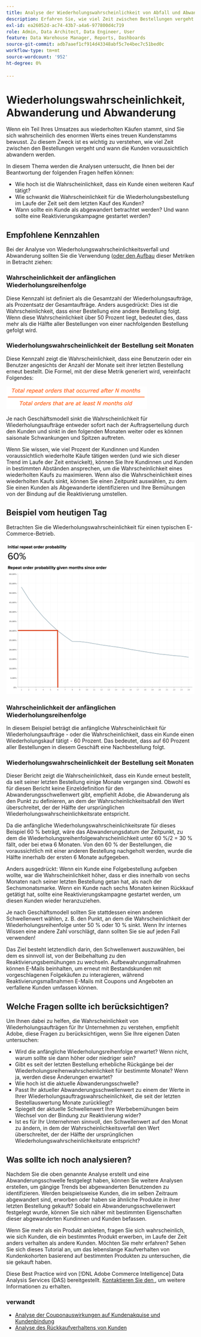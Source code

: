 ```yaml
---
title: Analyse der Wiederholungswahrscheinlichkeit von Abfall und Abwanderung
description: Erfahren Sie, wie viel Zeit zwischen Bestellungen vergeht und wann Kunden voraussichtlich abwandern werden.
exl-id: ea26052d-ac74-43b7-a4a6-977800d4c719
role: Admin, Data Architect, Data Engineer, User
feature: Data Warehouse Manager, Reports, Dashboards
source-git-commit: adb7aaef1cf914d43348abf5c7e4bec7c51bed0c
workflow-type: tm+mt
source-wordcount: '952'
ht-degree: 0%

---
```


# Wiederholungswahrscheinlichkeit, Abwanderung und Abwanderung

Wenn ein Teil Ihres Umsatzes aus wiederholten Käufen stammt, sind Sie sich wahrscheinlich des enormen Werts eines treuen Kundenstamms bewusst. Zu diesem Zweck ist es wichtig zu verstehen, wie viel Zeit zwischen den Bestellungen vergeht und wann die Kunden voraussichtlich abwandern werden.

In diesem Thema werden die Analysen untersucht, die Ihnen bei der Beantwortung der folgenden Fragen helfen können:

* Wie hoch ist die Wahrscheinlichkeit, dass ein Kunde einen weiteren Kauf tätigt?
* Wie schwankt die Wahrscheinlichkeit für die Wiederholungsbestellung im Laufe der Zeit seit dem letzten Kauf des Kunden?
* Wann sollte ein Kunde als abgewandert betrachtet werden? Und wann sollte eine Reaktivierungskampagne gestartet werden?

## Empfohlene Kennzahlen

Bei der Analyse von Wiederholungswahrscheinlichkeitsverfall und Abwanderung sollten Sie die Verwendung ([oder den Aufbau](../../data-user/reports/ess-manage-data-metrics.md) dieser Metriken in Betracht ziehen:

### Wahrscheinlichkeit der anfänglichen Wiederholungsreihenfolge

Diese Kennzahl ist definiert als die Gesamtzahl der Wiederholungsaufträge, als Prozentsatz der Gesamtaufträge. Anders ausgedrückt: Dies ist die Wahrscheinlichkeit, dass einer Bestellung eine andere Bestellung folgt. Wenn diese Wahrscheinlichkeit über 50 Prozent liegt, bedeutet dies, dass mehr als die Hälfte aller Bestellungen von einer nachfolgenden Bestellung gefolgt wird.

### Wiederholungswahrscheinlichkeit der Bestellung seit Monaten

Diese Kennzahl zeigt die Wahrscheinlichkeit, dass eine Benutzerin oder ein Benutzer angesichts der Anzahl der Monate seit ihrer letzten Bestellung erneut bestellt. Die Formel, mit der diese Metrik generiert wird, vereinfacht Folgendes:

![Formel für die Wiederholungswahrscheinlichkeit](../../assets/Repeat_probability_formula.png)

Je nach Geschäftsmodell sinkt die Wahrscheinlichkeit für Wiederholungsaufträge entweder sofort nach der Auftragserteilung durch den Kunden und sinkt in den folgenden Monaten weiter oder es können saisonale Schwankungen und Spitzen auftreten.

Wenn Sie wissen, wie viel Prozent der Kundinnen und Kunden voraussichtlich wiederholte Käufe tätigen werden (und wie sich dieser Trend im Laufe der Zeit entwickelt), können Sie Ihre Kundinnen und Kunden in bestimmten Abständen ansprechen, um die Wahrscheinlichkeit eines wiederholten Kaufs zu maximieren. Wenn also die Wahrscheinlichkeit eines wiederholten Kaufs sinkt, können Sie einen Zeitpunkt auswählen, zu dem Sie einen Kunden als Abgewanderte identifizieren und Ihre Bemühungen von der Bindung auf die Reaktivierung umstellen.

## Beispiel vom heutigen Tag

Betrachten Sie die Wiederholungswahrscheinlichkeit für einen typischen E-Commerce-Betrieb.

![Anfängliche Wiederholungsreihenfolgewahrscheinlichkeit Wiederholungsreihenfolgewahrscheinlichkeit angegeben Monate seit Bestellung.](../../assets/Order_probability_reports.png)

### Wahrscheinlichkeit der anfänglichen Wiederholungsreihenfolge

In diesem Beispiel beträgt die anfängliche Wahrscheinlichkeit für Wiederholungsaufträge - oder die Wahrscheinlichkeit, dass ein Kunde einen Wiederholungskauf tätigt - 60 Prozent. Das bedeutet, dass auf 60 Prozent aller Bestellungen in diesem Geschäft eine Nachbestellung folgt.

### Wiederholungswahrscheinlichkeit der Bestellung seit Monaten

Dieser Bericht zeigt die Wahrscheinlichkeit, dass ein Kunde erneut bestellt, da seit seiner letzten Bestellung einige Monate vergangen sind. Obwohl es für diesen Bericht keine Einzeldefinition für den Abwanderungsschwellenwert gibt, empfiehlt Adobe, die Abwanderung als den Punkt zu definieren, an dem der Wahrscheinlichkeitsabfall den Wert überschreitet, der der Hälfte der ursprünglichen Wiederholungswahrscheinlichkeitsrate entspricht.

Da die anfängliche Wiederholungswahrscheinlichkeitsrate für dieses Beispiel 60 % beträgt, wäre das Abwanderungsdatum der Zeitpunkt, zu dem die Wiederholungsreihenfolgewahrscheinlichkeit unter 60 %/2 = 30 % fällt, oder bei etwa 6 Monaten. Von den 60 % der Bestellungen, die voraussichtlich mit einer anderen Bestellung nachgeholt werden, wurde die Hälfte innerhalb der ersten 6 Monate aufgegeben.

Anders ausgedrückt: Wenn ein Kunde eine Folgebestellung aufgeben wollte, war die Wahrscheinlichkeit höher, dass er dies innerhalb von sechs Monaten nach seiner letzten Bestellung getan hat, als nach der Sechsmonatsmarke. Wenn ein Kunde nach sechs Monaten keinen Rückkauf getätigt hat, sollte eine Reaktivierungskampagne gestartet werden, um diesen Kunden wieder heranzuziehen.

Je nach Geschäftsmodell sollten Sie stattdessen einen anderen Schwellenwert wählen, z. B. den Punkt, an dem die Wahrscheinlichkeit der Wiederholungsreihenfolge unter 50 % oder 10 % sinkt. Wenn Ihr internes Wissen eine andere Zahl vorschlägt, dann sollten Sie sie auf jeden Fall verwenden!

Das Ziel besteht letztendlich darin, den Schwellenwert auszuwählen, bei dem es sinnvoll ist, von der Beibehaltung zu den Reaktivierungsbemühungen zu wechseln. Aufbewahrungsmaßnahmen können E-Mails beinhalten, um erneut mit Bestandskunden mit vorgeschlagenen Folgekäufen zu interagieren, während Reaktivierungsmaßnahmen E-Mails mit Coupons und Angeboten an verfallene Kunden umfassen können.

## Welche Fragen sollte ich berücksichtigen?

Um Ihnen dabei zu helfen, die Wahrscheinlichkeit von Wiederholungsaufträgen für Ihr Unternehmen zu verstehen, empfiehlt Adobe, diese Fragen zu berücksichtigen, wenn Sie Ihre eigenen Daten untersuchen:

* Wird die anfängliche Wiederholungsreihenfolge erwartet? Wenn nicht, warum sollte sie dann höher oder niedriger sein?
* Gibt es seit der letzten Bestellung erhebliche Rückgänge bei der Wiederholungsreihenwahrscheinlichkeit für bestimmte Monate? Wenn ja, werden diese Änderungen erwartet?
* Wie hoch ist die aktuelle Abwanderungsschwelle?
* Passt Ihr aktueller Abwanderungsschwellenwert zu einem der Werte in Ihrer Wiederholungsauftragswahrscheinlichkeit, die seit der letzten Bestellauswertung Monate zurückliegt?
* Spiegelt der aktuelle Schwellenwert Ihre Werbebemühungen beim Wechsel von der Bindung zur Reaktivierung wider?
* Ist es für Ihr Unternehmen sinnvoll, den Schwellenwert auf den Monat zu ändern, in dem der Wahrscheinlichkeitsverfall den Wert überschreitet, der der Hälfte der ursprünglichen Wiederholungswahrscheinlichkeitsrate entspricht?

## Was sollte ich noch analysieren?

Nachdem Sie die oben genannte Analyse erstellt und eine Abwanderungsschwelle festgelegt haben, können Sie weitere Analysen erstellen, um gängige Trends bei abgewanderten Benutzenden zu identifizieren. Werden beispielsweise Kunden, die im selben Zeitraum abgewandert sind, erworben oder haben sie ähnliche Produkte in ihrer letzten Bestellung gekauft? Sobald ein Abwanderungsschwellenwert festgelegt wurde, können Sie sich näher mit bestimmten Eigenschaften dieser abgewanderten Kundinnen und Kunden befassen.

Wenn Sie mehr als ein Produkt anbieten, fragen Sie sich wahrscheinlich, wie sich Kunden, die ein bestimmtes Produkt erwerben, im Laufe der Zeit anders verhalten als andere Kunden. Möchten Sie mehr erfahren? Sehen Sie sich dieses Tutorial an, um das lebenslange Kaufverhalten von Kundenkohorten basierend auf bestimmten Produkten zu untersuchen, die sie gekauft haben.

Diese Best Practice wird von [!DNL Adobe Commerce Intelligence] Data Analysis Services (DAS) bereitgestellt. [Kontaktieren Sie den ](https://experienceleague.adobe.com/docs/commerce-knowledge-base/kb/troubleshooting/miscellaneous/mbi-service-policies.html), um weitere Informationen zu erhalten.

### verwandt

* [Analyse der Couponauswirkungen auf Kundenakquise und Kundenbindung](../analysis/coupon-impact.md)
* [Analyse des Rückkaufverhaltens von Kunden](../analysis/repurchase-behavior.md)
